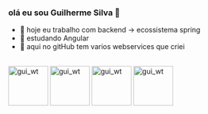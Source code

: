 ### olá eu sou Guilherme Silva 👋

- 🔭 hoje eu trabalho com backend -> ecossistema spring 
- 🌱 estudando Angular
- 👯 aqui no gitHub tem varios webservices que criei

<div style="display: inline_block"><br>
 
  <img align="center" alt="gui_wt" height="80" width="80" src="https://cdn.jsdelivr.net/gh/devicons/devicon/icons/java/java-original-wordmark.svg" >
  
  <img align="center" alt="gui_wt" height="80" width="80" src="https://cdn.jsdelivr.net/gh/devicons/devicon/icons/spring/spring-original-wordmark.svg" >
 
  <img align="center" alt="gui_wt" height="80" width="80"  src="https://cdn.jsdelivr.net/gh/devicons/devicon/icons/javascript/javascript-original.svg" >
  
  <img align="center" alt="gui_wt" height="80" width="80"  src="https://cdn.jsdelivr.net/gh/devicons/devicon/icons/angularjs/angularjs-plain.svg" />
          
                   
          
  
</div  

